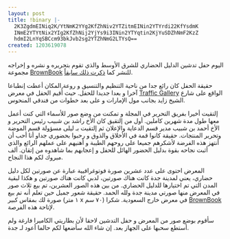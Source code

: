 ```yaml
---
layout: post
title: !binary |-
  2K3ZgdmEINiq2K/YtNmK2YYg2KfZhNiv2YTZitmEINin2YTYrdi22KfYsdmK
  INmE2YTYtNix2YIg2KfZhNij2YjYs9i3INin2YTYqtin2KjYuSDZhNmF2KzZ
  hdmI2LnYqSBCcm93bkJvb2sg2YTZhNmG2LTYsQ==
created: 1203619078
---
```

اليوم حفل تدشين الدليل الحضاري للشرق الأوسط والذي تقوم بتحريره و نشره و إخراجه مجموعة <a href="http://www.brownbookmag.com">BrownBook</a> للنشر كما <a href="http://yousef.raffah.com/node/291">ذكرت ذلك سابقاً</a>.

حقيقة الحفل كان رائع جدا من ناحية التنظيم والتنسيق و روعة المكان أعطت إنطباعا آخرا و بعدا جديدا للحفل. حيث أُقيم الحفل في معرض <a href="http://www.viatraffic.org">Traffic Gallery</a> الواقع على شارع الشيخ زايد بجانب مول الإمارات و على بعد خطوات من فندقي المنحوس.

إلتقيت أخيرا بفريق التحرير في المجلة و تمكنت من وضع صور للأسماء التي كنت أعمل معها طول مدة شهرين كاملين. أول من إلتقيق كان الأخ راشد بن شبيب رئيس التحرير و الأخ أحمد بن شبيب  مدير قسم الدعاية والإعلان ثم إلتقيت بـ ليلى مسؤولة قسم الموضة وتحرير المنتجات. حقيقة كانوا قمة في الأخلاق والذوق و رحبوا بحضوري جداو أنا أحب أن أنتهز هذه الفرضة لأشكرهم جميعا على روحهم الطيبة و أهنيهم على عملهم الرائع والذي أثبت نجاحه بقوة بدليل الحضور الهائل للحفل و إعجابهم بما شاهدوه من إتقان. ألف مبروك لكم هذا النجاح.

المعرض احتوى على عدد عشرين صورة فوتوغرافيية عبارة عن صورتين لكل دليل حضاري، يعني لمدينة جدة كانت هناك صورتين، لدبي كانت هناك صورتين و هكذا لبقية المدن التي تم اختيارها للدليل الحضاري. من بين هذه الصور العشرين، تم بيع ثلاث صور في المعرض منها صورتي مدينة جدة ولله الحمد. حقيقة شعور جميل حين تعلم أنه تم بيع صورة لك بمقاس كبير (١ متر x ٧٠ سم) في معرض خارج السعودية. شكرا <a href="http://www.brownbookmag.com">BrownBook</a> لإتاحة هذه الفرصة.

سأقوم بوضع صور من المعرض و حفل التدشين لاحقا لأن بطاريتي الكاميرا فارغة ولم أستطع سحبها على الجهاز بعد. إن شاء الله سأضعها لكم حالما أعود لـ جدة.
<!--break-->
